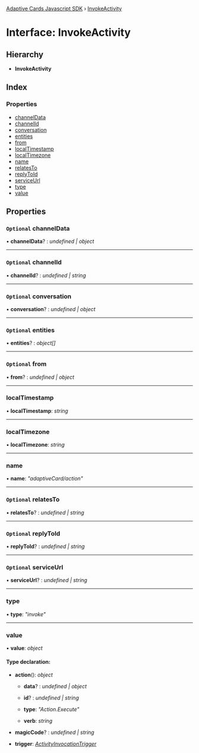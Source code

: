 [Adaptive Cards Javascript SDK](../README.md) › [InvokeActivity](invokeactivity.md)

# Interface: InvokeActivity

## Hierarchy

- **InvokeActivity**

## Index

### Properties

- [channelData](invokeactivity.md#optional-channeldata)
- [channelId](invokeactivity.md#optional-channelid)
- [conversation](invokeactivity.md#optional-conversation)
- [entities](invokeactivity.md#optional-entities)
- [from](invokeactivity.md#optional-from)
- [localTimestamp](invokeactivity.md#localtimestamp)
- [localTimezone](invokeactivity.md#localtimezone)
- [name](invokeactivity.md#name)
- [relatesTo](invokeactivity.md#optional-relatesto)
- [replyToId](invokeactivity.md#optional-replytoid)
- [serviceUrl](invokeactivity.md#optional-serviceurl)
- [type](invokeactivity.md#type)
- [value](invokeactivity.md#value)

## Properties

### `Optional` channelData

• **channelData**? : _undefined | object_

---

### `Optional` channelId

• **channelId**? : _undefined | string_

---

### `Optional` conversation

• **conversation**? : _undefined | object_

---

### `Optional` entities

• **entities**? : _object[]_

---

### `Optional` from

• **from**? : _undefined | object_

---

### localTimestamp

• **localTimestamp**: _string_

---

### localTimezone

• **localTimezone**: _string_

---

### name

• **name**: _"adaptiveCard/action"_

---

### `Optional` relatesTo

• **relatesTo**? : _undefined | string_

---

### `Optional` replyToId

• **replyToId**? : _undefined | string_

---

### `Optional` serviceUrl

• **serviceUrl**? : _undefined | string_

---

### type

• **type**: _"invoke"_

---

### value

• **value**: _object_

#### Type declaration:

- **action**(): _object_

  - **data**? : _undefined | object_

  - **id**? : _undefined | string_

  - **type**: _"Action.Execute"_

  - **verb**: _string_

- **magicCode**? : _undefined | string_

- **trigger**: _[ActivityInvocationTrigger](../enums/activityinvocationtrigger.md)_
